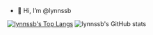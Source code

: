 - 👋 Hi, I’m @lynnssb

<!---
lynnssb/lynnssb is a ✨ special ✨ repository because its `README.md` (this file) appears on your GitHub profile.
You can click the Preview link to take a look at your changes.
--->

[![lynnssb's Top Langs](https://github-readme-stats.vercel.app/api/top-langs/?username=lynnssb&&count_private=true)](https://github.com/anuraghazra/github-readme-stats)
![lynnssb's GitHub stats](https://github-readme-stats.vercel.app/api?username=lynnssb&count_private=true&show_icons=true&theme=radical)



